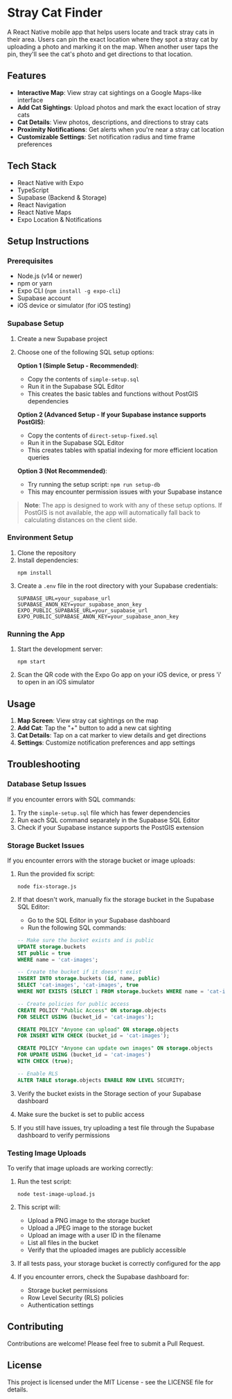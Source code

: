 # Stray Cat Finder

A React Native mobile app that helps users locate and track stray cats in their area. Users can pin the exact location where they spot a stray cat by uploading a photo and marking it on the map. When another user taps the pin, they'll see the cat's photo and get directions to that location.

## Features

- **Interactive Map**: View stray cat sightings on a Google Maps-like interface
- **Add Cat Sightings**: Upload photos and mark the exact location of stray cats
- **Cat Details**: View photos, descriptions, and directions to stray cats
- **Proximity Notifications**: Get alerts when you're near a stray cat location
- **Customizable Settings**: Set notification radius and time frame preferences

## Tech Stack

- React Native with Expo
- TypeScript
- Supabase (Backend & Storage)
- React Navigation
- React Native Maps
- Expo Location & Notifications

## Setup Instructions

### Prerequisites

- Node.js (v14 or newer)
- npm or yarn
- Expo CLI (`npm install -g expo-cli`)
- Supabase account
- iOS device or simulator (for iOS testing)

### Supabase Setup

1. Create a new Supabase project
2. Choose one of the following SQL setup options:

   **Option 1 (Simple Setup - Recommended)**: 
   - Copy the contents of `simple-setup.sql`
   - Run it in the Supabase SQL Editor
   - This creates the basic tables and functions without PostGIS dependencies

   **Option 2 (Advanced Setup - If your Supabase instance supports PostGIS)**:
   - Copy the contents of `direct-setup-fixed.sql`
   - Run it in the Supabase SQL Editor
   - This creates tables with spatial indexing for more efficient location queries

   **Option 3 (Not Recommended)**:
   - Try running the setup script: `npm run setup-db`
   - This may encounter permission issues with your Supabase instance

> **Note**: The app is designed to work with any of these setup options. If PostGIS is not available, the app will automatically fall back to calculating distances on the client side.

### Environment Setup

1. Clone the repository
2. Install dependencies:
   ```
   npm install
   ```
3. Create a `.env` file in the root directory with your Supabase credentials:
   ```
   SUPABASE_URL=your_supabase_url
   SUPABASE_ANON_KEY=your_supabase_anon_key
   EXPO_PUBLIC_SUPABASE_URL=your_supabase_url
   EXPO_PUBLIC_SUPABASE_ANON_KEY=your_supabase_anon_key
   ```

### Running the App

1. Start the development server:
   ```
   npm start
   ```
2. Scan the QR code with the Expo Go app on your iOS device, or press 'i' to open in an iOS simulator

## Usage

1. **Map Screen**: View stray cat sightings on the map
2. **Add Cat**: Tap the "+" button to add a new cat sighting
3. **Cat Details**: Tap on a cat marker to view details and get directions
4. **Settings**: Customize notification preferences and app settings

## Troubleshooting

### Database Setup Issues

If you encounter errors with SQL commands:

1. Try the `simple-setup.sql` file which has fewer dependencies
2. Run each SQL command separately in the Supabase SQL Editor
3. Check if your Supabase instance supports the PostGIS extension

### Storage Bucket Issues

If you encounter errors with the storage bucket or image uploads:

1. Run the provided fix script:
   ```
   node fix-storage.js
   ```

2. If that doesn't work, manually fix the storage bucket in the Supabase SQL Editor:
   - Go to the SQL Editor in your Supabase dashboard
   - Run the following SQL commands:
   ```sql
   -- Make sure the bucket exists and is public
   UPDATE storage.buckets 
   SET public = true 
   WHERE name = 'cat-images';

   -- Create the bucket if it doesn't exist
   INSERT INTO storage.buckets (id, name, public) 
   SELECT 'cat-images', 'cat-images', true
   WHERE NOT EXISTS (SELECT 1 FROM storage.buckets WHERE name = 'cat-images');

   -- Create policies for public access
   CREATE POLICY "Public Access" ON storage.objects 
   FOR SELECT USING (bucket_id = 'cat-images');

   CREATE POLICY "Anyone can upload" ON storage.objects 
   FOR INSERT WITH CHECK (bucket_id = 'cat-images');

   CREATE POLICY "Anyone can update own images" ON storage.objects 
   FOR UPDATE USING (bucket_id = 'cat-images')
   WITH CHECK (true);

   -- Enable RLS
   ALTER TABLE storage.objects ENABLE ROW LEVEL SECURITY;
   ```

3. Verify the bucket exists in the Storage section of your Supabase dashboard
4. Make sure the bucket is set to public access
5. If you still have issues, try uploading a test file through the Supabase dashboard to verify permissions

### Testing Image Uploads

To verify that image uploads are working correctly:

1. Run the test script:
   ```
   node test-image-upload.js
   ```

2. This script will:
   - Upload a PNG image to the storage bucket
   - Upload a JPEG image to the storage bucket
   - Upload an image with a user ID in the filename
   - List all files in the bucket
   - Verify that the uploaded images are publicly accessible

3. If all tests pass, your storage bucket is correctly configured for the app

4. If you encounter errors, check the Supabase dashboard for:
   - Storage bucket permissions
   - Row Level Security (RLS) policies
   - Authentication settings

## Contributing

Contributions are welcome! Please feel free to submit a Pull Request.

## License

This project is licensed under the MIT License - see the LICENSE file for details. 